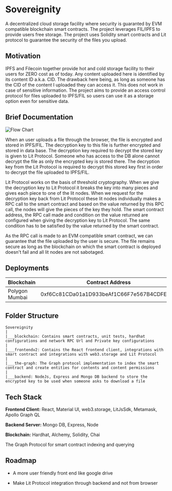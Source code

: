 
# Sovereignity

A decentralized cloud storage facility where security is guaranted by EVM compatible blockchain smart contracts. The project leverages FIL/IPFS to provide users free storage. The project uses Solidity smart contracts and Lit protocol to guarantee the security of the files you upload.


## Motivation
IPFS and Filecoin together provide hot and cold storage facility to their users for ZERO cost as of today. Any content uploaded here is identified by its content ID a.k.a. CID. The drawback here being, as long as someone has the CID of the content I uploaded they can access it. This does not work in case of sensitive information. The project aims to  provide an access control protocol for files uploaded to IPFS/FIL so users can use it as a storage option even for sensitive data.
## Brief Documentation
![Flow Chart](https://bafkreihozsxmdryk4zyvuryydgsnbbqdifm2s26d2vavcxevwhg2jkl3xu.ipfs.w3s.link/?filename=Flowchart.png)

When an user uploads a file through the browser, the file is encrypted and stored in IPFS/FIL. The decryption key to this file is further encrypted and stored in data base. The decryption key required to decrypt the stored key is given to Lit Protocol. Someone who has access to the DB alone cannot decrypt the file as only the encrypted key is stored there. The decryption key from the Lit Protocol is required to decrypt this stored key first in order to decrypt the file uploaded to IPFS/FIL.

Lit Protocol works on the basis of threshold cryptography. When we give the decryption key to Lit Protocol it breaks the key into many pieces and gives each piece to one of the lit nodes. When we request for the decryption key back from Lit Protocol these lit nodes individually makes a RPC call to the smart contract and based on the value returned by this RPC call, the nodes will give the pieces of the key they hold. The smart contract address, the RPC call made and condition on the value returned are configured when giving the decryption key to Lit Protocol. The same condition has to be satisfied by the value returned by the smart contract.

As the RPC call is made to an EVM compatible smart contract, we can guarantee that the file uploaded by the user is secure. The file remains secure as long as the blockchain on which the smart contract is deployed doesn't fail and all lit nodes are not sabotaged.

## Deployments
| Blockchain | Contract Address |
| --- | ---------------- |
| Polygon Mumbai | 0xf6Cc81CDa01a1D933beAf1C66F7e567B4CDFE543 |

## Folder Structure

```
Sovereignity
|
|___blockchain: Contains smart contracts, unit tests, hardhat configurations and network RPC Url and Private key configurations
|
|___frontendv2: Contains the React frontend client, integrations with smart contract and integrations with web3.storage and Lit Protocol
|
|___the-graph: The Graph protocol implementation to index the smart contract and create entities for contents and content permissions
|
|___backend: NodeJs, Express and Mongo DB backend to store the encrypted key to be used when someone asks to download a file
```
## Tech Stack

**Frontend Client:** React, Material UI, web3.storage, LitJsSdk, Metamask, Apollo Graph QL

**Backend Server:** Mongo DB, Express, Node

**Blockchain:** Hardhat, Alchemy, Solidity, Chai

The Graph Protocol for smart contract indexing and querying
## Roadmap

- A more user friendly front end like google drive

- Make Lit Protocol integration through backend and not from browser

